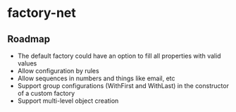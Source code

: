 # factory-net

## Roadmap

- The default factory could have an option to fill all properties with valid values
- Allow configuration by rules
- Allow sequences in numbers and things like email, etc
- Support group configurations (WithFirst and WithLast) in the constructor of a custom factory
- Support multi-level object creation

